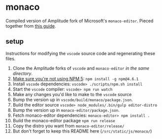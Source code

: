 # monaco
Compiled version of Amplitude fork of Microsoft's ```monaco-editor```.
Pieced together from [this guide](https://github.com/Microsoft/monaco-editor/blob/master/CONTRIBUTING.md).

## setup
Instructions for modifying the ```vscode``` source code and regenerating these files.

1. Clone the Amplitude forks of ```vscode``` and ```monaco-editor``` _in the same directory_.
1. [Make sure you're not using NPM 5](https://github.com/Microsoft/vscode/issues/30134): ```npm install -g npm@4.6.1```
1. Install ```vscode``` dependencies: ```vscode> ./scripts/npm.sh install```
1. Start the ```vscode``` compiler: ```vscode> npm run watch```
1. Make any changes you'd like to make to the ```vscode``` source 
1. Bump the version up in ```vscode/build/monaco/package.json```.
1. Build the editor source ```vscode> node_modules/.bin/gulp editor-distro```
1. Bump the version up in ```monaco-editor/package.json```.
1. Fetch monaco-editor dependencies: ```monaco-editor> npm install .```
1. Build the monaco-editor package ```npm run release```
1. Copy the distro you want from ```monaco-editor/release/```
1. But don't forget to keep this README here (```/src/static/js/monaco/```)

